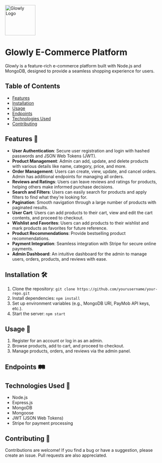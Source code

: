 <!-- ![Glowly Logo](https://i.imgur.com/qhL5gOu.png) -->
<img src="https://url_to_your_logo.png" alt="Glowly Logo" width="100" height="100">

# Glowly E-Commerce Platform

Glowly is a feature-rich e-commerce platform built with Node.js and MongoDB, designed to provide a seamless shopping experience for users.

## Table of Contents

- [Features](#features)
- [Installation](#installation)
- [Usage](#usage)
- [Endpoints](#endpoints)
- [Technologies Used](#technologies-used)
- [Contributing](#contributing)

## Features 🚀

- **User Authentication**: Secure user registration and login with hashed passwords and JSON Web Tokens (JWT).
- **Product Management**: Admin can add, update, and delete products with various details like name, category, price, and more.
- **Order Management**: Users can create, view, update, and cancel orders. Admin has additional endpoints for managing all orders.
- **Reviews and Ratings**: Users can leave reviews and ratings for products, helping others make informed purchase decisions.
- **Search and Filters**: Users can easily search for products and apply filters to find what they're looking for.
- **Pagination**: Smooth navigation through a large number of products with paginated results.
- **User Cart**: Users can add products to their cart, view and edit the cart contents, and proceed to checkout.
- **Wishlist and Favorites**: Users can add products to their wishlist and mark products as favorites for future reference.
- **Product Recommendations**: Provide bestselling product recommendations.
- **Payment Integration**: Seamless integration with Stripe for secure online payments.
- **Admin Dashboard**: An intuitive dashboard for the admin to manage users, orders, products, and reviews with ease.

## Installation 🛠️

1. Clone the repository: `git clone https://github.com/yourusername/your-repo.git`
2. Install dependencies: `npm install`
3. Set up environment variables (e.g., MongoDB URI, PayMob API keys, etc.).
4. Start the server: `npm start`

## Usage 🌟

1. Register for an account or log in as an admin.
2. Browse products, add to cart, and proceed to checkout.
3. Manage products, orders, and reviews via the admin panel.

## Endpoints 🛤️

<!-- - [API Documentation](/docs/api.md) -->

## Technologies Used 🧰

- Node.js
- Express.js
- MongoDB
- Mongoose
- JWT (JSON Web Tokens)
- Stripe for payment processing

## Contributing 🤝

Contributions are welcome! If you find a bug or have a suggestion, please create an issue. Pull requests are also appreciated.

